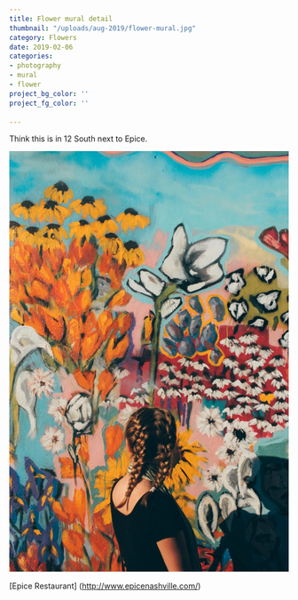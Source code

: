 ```yaml
---
title: Flower mural detail
thumbnail: "/uploads/aug-2019/flower-mural.jpg"
category: Flowers
date: 2019-02-06
categories:
- photography
- mural
- flower
project_bg_color: ''
project_fg_color: ''

---
```


Think this is in 12 South next to Epice.

![](/uploads/aug-2019/flower-mural.jpg)

[Epice Restaurant] (http://www.epicenashville.com/)